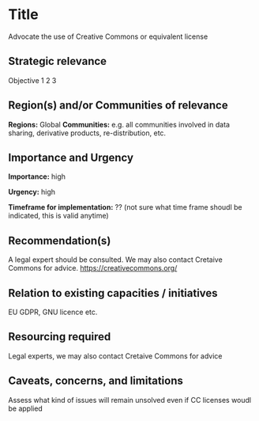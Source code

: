 # Title

Advocate the use of Creative Commons or equivalent license

## Strategic relevance

Objective 1 2 3

## Region(s) and/or Communities of relevance

**Regions:**  Global
**Communities:** e.g. all communities involved in data sharing, derivative products, re-distribution, etc.

## Importance and Urgency

**Importance:** high

**Urgency:** high

**Timeframe for implementation:** ?? (not sure what time frame shoudl be indicated, this is valid anytime)

## Recommendation(s)

A legal expert should be consulted. We may also contact Cretaive Commons for advice. https://creativecommons.org/

## Relation to existing capacities / initiatives

EU GDPR, GNU licence etc.

## Resourcing required

Legal experts, we may also contact Cretaive Commons for advice

## Caveats, concerns, and limitations 

Assess what kind of issues will remain unsolved even if CC licenses woudl be applied
